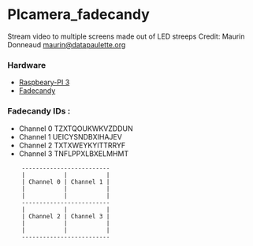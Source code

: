 
# PIcamera_fadecandy
Stream video to multiple screens made out of LED streeps
Credit: Maurin Donneaud maurin@datapaulette.org

### Hardware
 - [Raspbeary-PI 3](https://www.raspberrypi.org)
 - [Fadecandy](https://github.com/scanlime/fadecandy)

### Fadecandy IDs :
 - Channel 0  TZXTQOUKWKVZDDUN
 - Channel 1  UEICYSNDBXIHAJEV
 - Channel 2  TXTXWEYKYITTRRYF
 - Channel 3  TNFLPPXLBXELMHMT

~~~~
	-------------------------
	|           |           |
	| Channel 0 | Channel 1 |
	|           |           |
	|           |           |
	-------------------------
	|           |           |
	| Channel 2 | Channel 3 |
	|           |           |
	|           |           |
	-------------------------
~~~~